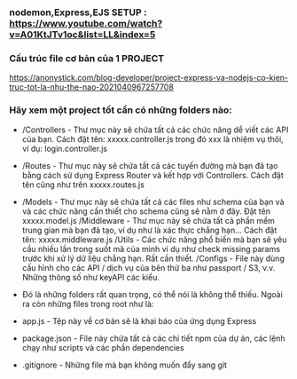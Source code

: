 
### nodemon,Express,EJS SETUP :   https://www.youtube.com/watch?v=A01KtJTv1oc&list=LL&index=5


### Cấu trúc file cơ bản của 1 PROJECT
 https://anonystick.com/blog-developer/project-express-va-nodejs-co-kien-truc-tot-la-nhu-the-nao-2021040967257708

 ### Hãy xem một project tốt cần có những folders nào: 



* /Controllers - Thư mục này sẽ chứa tất cả các chức năng dể viết các API của bạn. Cách đặt tên: xxxxx.controller.js trong đó xxx là nhiệm vụ thôi, ví dụ: login.controller.js 

* /Routes - Thư mục này sẽ chứa tất cả các tuyến đường mà bạn đã tạo bằng cách sử dụng Express Router và kết hợp với Controllers. Cách đặt tên cũng như trên xxxxx.routes.js 

* /Models - Thư mục này sẽ chứa tất cả các files như schema của bạn và và các chức năng cần thiết cho schema cũng sẽ nằm ở đây. Đặt tên xxxxx.model.js /Middleware - Thư mục này sẽ chứa tất cả phần mềm trung gian mà bạn đã tạo, ví dụ như là xác thực chẳng hạn... Cách đặt tên: xxxxx.middleware.js /Utils - Các chức năng phổ biến mà bạn sẽ yêu cầu nhiều lần trong suốt mã của mình ví dụ như check missing params trước khi xử lý dữ liệu chẳng hạn. Rất cần thiết. /Configs - File này dùng cấu hình cho các API / dịch vụ của bên thứ ba như passport / S3, v.v. Những thông số như keyAPI các kiểu. 



* Đó là những folders rất quan trọng, có thể nói là không thể thiếu. Ngoài ra còn những files trong root như là: 

* app.js - Tệp này về cơ bản sẽ là khai báo của ứng dụng Express 

* package.json - File này chứa tất cả các chi tiết npm của dự án, các lệnh chạy như scripts và các phần dependencies 

* .gitignore - Những file mà bạn không muốn đẩy sang git
